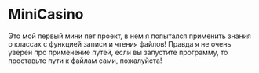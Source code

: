 # MiniCasino
Это мой первый мини пет проект, в нем я попытался применить знания о классах с функцией записи и чтения файлов! Правда я не очень уверен про применение путей, если вы запустите программу, то проставьте пути к файлам сами, пожалуйста!
